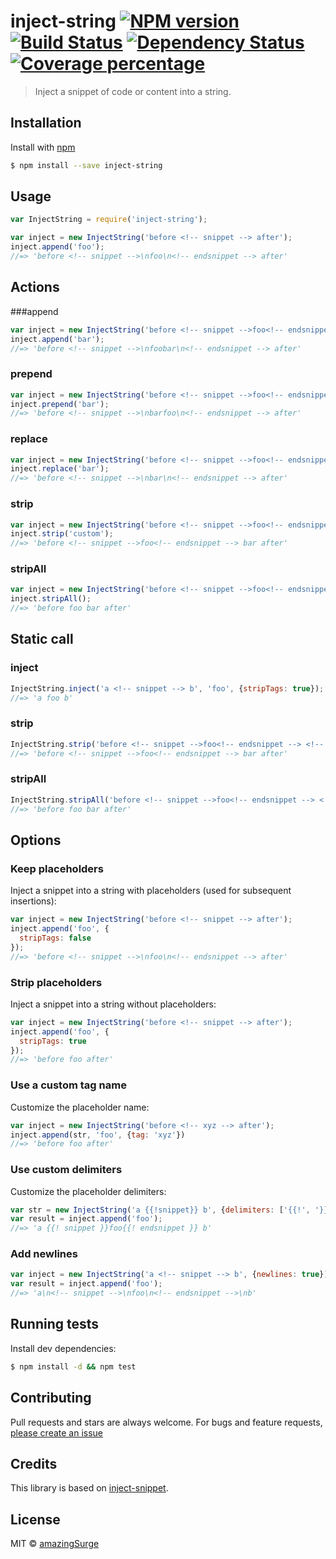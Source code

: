 # inject-string [![NPM version][npm-image]][npm-url] [![Build Status][travis-image]][travis-url] [![Dependency Status][daviddm-image]][daviddm-url] [![Coverage percentage][coveralls-image]][coveralls-url]

> Inject a snippet of code or content into a string.

## Installation

Install with [npm](https://www.npmjs.com/)

```sh
$ npm install --save inject-string
```

## Usage

```js
var InjectString = require('inject-string');

var inject = new InjectString('before <!-- snippet --> after');
inject.append('foo');
//=> 'before <!-- snippet -->\nfoo\n<!-- endsnippet --> after'
```

## Actions
###append

```js
var inject = new InjectString('before <!-- snippet -->foo<!-- endsnippet --> after');
inject.append('bar');
//=> 'before <!-- snippet -->\nfoobar\n<!-- endsnippet --> after'
```

### prepend

```js
var inject = new InjectString('before <!-- snippet -->foo<!-- endsnippet --> after');
inject.prepend('bar');
//=> 'before <!-- snippet -->\nbarfoo\n<!-- endsnippet --> after'
```

### replace

```js
var inject = new InjectString('before <!-- snippet -->foo<!-- endsnippet --> after');
inject.replace('bar');
//=> 'before <!-- snippet -->\nbar\n<!-- endsnippet --> after'
```

### strip

```js
var inject = new InjectString('before <!-- snippet -->foo<!-- endsnippet --> <!-- custom -->bar<!-- endcustom --> after');
inject.strip('custom');
//=> 'before <!-- snippet -->foo<!-- endsnippet --> bar after'
```

### stripAll

```js
var inject = new InjectString('before <!-- snippet -->foo<!-- endsnippet --> <!-- custom -->bar<!-- endcustom --> after');
inject.stripAll();
//=> 'before foo bar after'
```

## Static call

### inject

```js
InjectString.inject('a <!-- snippet --> b', 'foo', {stripTags: true});
//=> 'a foo b'
```

### strip

```js
InjectString.strip('before <!-- snippet -->foo<!-- endsnippet --> <!-- custom -->bar<!-- endcustom --> after', {tag:'custom'});
//=> 'before <!-- snippet -->foo<!-- endsnippet --> bar after'
```

### stripAll

```js
InjectString.stripAll('before <!-- snippet -->foo<!-- endsnippet --> <!-- custom -->bar<!-- endcustom --> after');
//=> 'before foo bar after'
```

## Options
### Keep placeholders

Inject a snippet into a string with placeholders (used for subsequent insertions):

```js
var inject = new InjectString('before <!-- snippet --> after');
inject.append('foo', {
  stripTags: false
});
//=> 'before <!-- snippet -->\nfoo\n<!-- endsnippet --> after'
```

### Strip placeholders

Inject a snippet into a string without placeholders:

```js
var inject = new InjectString('before <!-- snippet --> after');
inject.append('foo', {
  stripTags: true
});
//=> 'before foo after'
```

### Use a custom tag name

Customize the placeholder name:

```js
var inject = new InjectString('before <!-- xyz --> after');
inject.append(str, 'foo', {tag: 'xyz'})
//=> 'before foo after'
```


### Use custom delimiters

Customize the placeholder delimiters:

```js
var str = new InjectString('a {{!snippet}} b', {delimiters: ['{{!', '}}']});
var result = inject.append('foo');
//=> 'a {{! snippet }}foo{{! endsnippet }} b'
```

### Add newlines

```js
var inject = new InjectString('a <!-- snippet --> b', {newlines: true});
var result = inject.append('foo');
//=> 'a\n<!-- snippet -->\nfoo\n<!-- endsnippet -->\nb'
```

## Running tests

Install dev dependencies:

```sh
$ npm install -d && npm test
```

## Contributing

Pull requests and stars are always welcome. For bugs and feature requests, [please create an issue](https://github.com/amazingSurge/inject-string/issues/new)

## Credits
This library is based on [inject-snippet](https://github.com/jonschlinkert/inject-snippet).

## License

MIT © [amazingSurge](amazingSurge.com)

[npm-image]: https://badge.fury.io/js/inject-string.svg
[npm-url]: https://npmjs.org/package/inject-string
[travis-image]: https://travis-ci.org/amazingSurge/inject-string.svg?branch=master
[travis-url]: https://travis-ci.org/amazingSurge/inject-string
[daviddm-image]: https://david-dm.org/amazingSurge/inject-string.svg?theme=shields.io
[daviddm-url]: https://david-dm.org/amazingSurge/inject-string
[coveralls-image]: https://coveralls.io/repos/amazingSurge/inject-string/badge.svg
[coveralls-url]: https://coveralls.io/r/amazingSurge/inject-string
